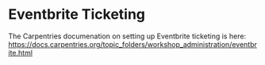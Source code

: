 # Eventbrite Ticketing
The Carpentries documenation on setting up Eventbrite ticketing is here: https://docs.carpentries.org/topic_folders/workshop_administration/eventbrite.html
